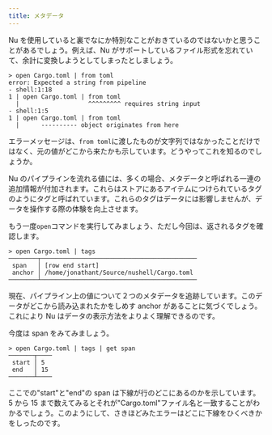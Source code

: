 ```yaml
---
title: メタデータ
---
```


Nu を使用していると裏でなにか特別なことがおきているのではないかと思うことがあるでしょう。例えば、Nu がサポートしているファイル形式を忘れていて、余計に変換しようとしてしまったとしましょう。

```nu
> open Cargo.toml | from toml
error: Expected a string from pipeline
- shell:1:18
1 | open Cargo.toml | from toml
  |                   ^^^^^^^^^ requires string input
- shell:1:5
1 | open Cargo.toml | from toml
  |      ---------- object originates from here
```

エラーメッセージは、`from toml`に渡したものが文字列ではなかったことだけではなく、元の値がどこから来たかも示しています。どうやってこれを知るのでしょうか。

Nu のパイプラインを流れる値には、多くの場合、メタデータと呼ばれる一連の追加情報が付加されます。これらはストアにあるアイテムにつけられているタグのようにタグと呼ばれています。これらのタグはデータには影響しませんが、データを操作する際の体験を向上させます。

もう一度`open`コマンドを実行してみましょう、ただし今回は、返されるタグを確認します。

```nu
> open Cargo.toml | tags
────────┬───────────────────────────────────────────
 span   │ [row end start]
 anchor │ /home/jonathant/Source/nushell/Cargo.toml
────────┴───────────────────────────────────────────
```

現在、パイプライン上の値について２つのメタデータを追跡しています。このデータがどこから読み込まれたかをしめす anchor があることに気づくでしょう。これにより Nu はデータの表示方法をよりよく理解できるのです。

今度は span をみてみましょう。

```nu
> open Cargo.toml | tags | get span
───────┬────
 start │ 5
 end   │ 15
───────┴────
```

ここでの"start"と"end"の span は下線が行のどこにあるのかを示しています。5 から 15 まで数えてみるとそれが"Cargo.toml"ファイル名と一致することがわかるでしょう。このようにして、さきほどみたエラーはどこに下線をひくべきかをしったのです。
